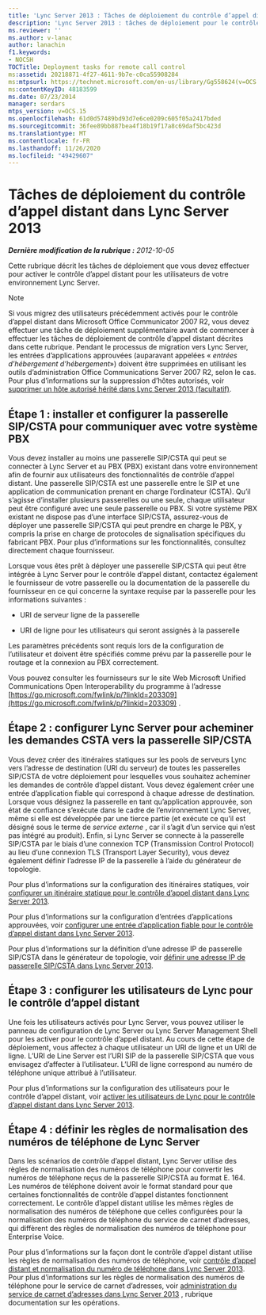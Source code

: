 ```yaml
---
title: 'Lync Server 2013 : Tâches de déploiement du contrôle d’appel distant'
description: 'Lync Server 2013 : tâches de déploiement pour le contrôle d’appel distant.'
ms.reviewer: ''
ms.author: v-lanac
author: lanachin
f1.keywords:
- NOCSH
TOCTitle: Deployment tasks for remote call control
ms:assetid: 20218871-4f27-4611-9b7e-c0ca55908284
ms:mtpsurl: https://technet.microsoft.com/en-us/library/Gg558624(v=OCS.15)
ms:contentKeyID: 48183599
ms.date: 07/23/2014
manager: serdars
mtps_version: v=OCS.15
ms.openlocfilehash: 61d0d57489bd93d7e6ce0209c605f05a2417bded
ms.sourcegitcommit: 36fee89bb887bea4f18b19f17a8c69daf5bc423d
ms.translationtype: MT
ms.contentlocale: fr-FR
ms.lasthandoff: 11/26/2020
ms.locfileid: "49429607"
---
```

# <a name="deployment-tasks-for-remote-call-control-in-lync-server-2013"></a>Tâches de déploiement du contrôle d’appel distant dans Lync Server 2013

<div data-xmlns="http://www.w3.org/1999/xhtml">

<div class="topic" data-xmlns="http://www.w3.org/1999/xhtml" data-msxsl="urn:schemas-microsoft-com:xslt" data-cs="https://msdn.microsoft.com/">

<div data-asp="https://msdn2.microsoft.com/asp">



</div>

<div id="mainSection">

<div id="mainBody">

<span> </span>

_**Dernière modification de la rubrique :** 2012-10-05_

Cette rubrique décrit les tâches de déploiement que vous devez effectuer pour activer le contrôle d’appel distant pour les utilisateurs de votre environnement Lync Server.

<div>


> [!NOTE]  
> Si vous migrez des utilisateurs précédemment activés pour le contrôle d’appel distant dans Microsoft Office Communicator 2007 R2, vous devez effectuer une tâche de déploiement supplémentaire avant de commencer à effectuer les tâches de déploiement de contrôle d’appel distant décrites dans cette rubrique. Pendant le processus de migration vers Lync Server, les entrées d’applications approuvées (auparavant appelées « <EM>entrées d’hébergement d’hébergement</EM>») doivent être supprimées en utilisant les outils d’administration Office Communications Server 2007 R2, selon le cas.<BR>Pour plus d’informations sur la suppression d’hôtes autorisés, voir <A href="lync-server-2013-remove-a-legacy-authorized-host-optional.md">supprimer un hôte autorisé hérité dans Lync Server 2013 (facultatif)</A>.



</div>

<div>

## <a name="step-1-install-and-configure-the-sipcsta-gateway-to-communicate-with-your-pbx"></a>Étape 1 : installer et configurer la passerelle SIP/CSTA pour communiquer avec votre système PBX

Vous devez installer au moins une passerelle SIP/CSTA qui peut se connecter à Lync Server et au PBX (PBX) existant dans votre environnement afin de fournir aux utilisateurs des fonctionnalités de contrôle d’appel distant. Une passerelle SIP/CSTA est une passerelle entre le SIP et une application de communication prenant en charge l’ordinateur (CSTA). Qu’il s’agisse d’installer plusieurs passerelles ou une seule, chaque utilisateur peut être configuré avec une seule passerelle ou PBX. Si votre système PBX existant ne dispose pas d’une interface SIP/CSTA, assurez-vous de déployer une passerelle SIP/CSTA qui peut prendre en charge le PBX, y compris la prise en charge de protocoles de signalisation spécifiques du fabricant PBX. Pour plus d’informations sur les fonctionnalités, consultez directement chaque fournisseur.

Lorsque vous êtes prêt à déployer une passerelle SIP/CSTA qui peut être intégrée à Lync Server pour le contrôle d’appel distant, contactez également le fournisseur de votre passerelle ou la documentation de la passerelle du fournisseur en ce qui concerne la syntaxe requise par la passerelle pour les informations suivantes :

  - URI de serveur ligne de la passerelle

  - URI de ligne pour les utilisateurs qui seront assignés à la passerelle

Les paramètres précédents sont requis lors de la configuration de l’utilisateur et doivent être spécifiés comme prévu par la passerelle pour le routage et la connexion au PBX correctement.

Vous pouvez consulter les fournisseurs sur le site Web Microsoft Unified Communications Open Interoperability du programme à l’adresse [https://go.microsoft.com/fwlink/p/?linkId=203309](https://go.microsoft.com/fwlink/p/?linkid=203309) .

</div>

<div>

## <a name="step-2-configure-lync-server-to-route-csta-requests-to-the-sipcsta-gateway"></a>Étape 2 : configurer Lync Server pour acheminer les demandes CSTA vers la passerelle SIP/CSTA

Vous devez créer des itinéraires statiques sur les pools de serveurs Lync vers l’adresse de destination (URI du serveur) de toutes les passerelles SIP/CSTA de votre déploiement pour lesquelles vous souhaitez acheminer les demandes de contrôle d’appel distant. Vous devez également créer une entrée d’application fiable qui correspond à chaque adresse de destination. Lorsque vous désignez la passerelle en tant qu’application approuvée, son état de confiance s’exécute dans le cadre de l’environnement Lync Server, même si elle est développée par une tierce partie (et exécute ce qu’il est désigné sous le terme de *service externe* , car il s’agit d’un service qui n’est pas intégré au produit). Enfin, si Lync Server se connecte à la passerelle SIP/CSTA par le biais d’une connexion TCP (Transmission Control Protocol) au lieu d’une connexion TLS (Transport Layer Security), vous devez également définir l’adresse IP de la passerelle à l’aide du générateur de topologie.

Pour plus d’informations sur la configuration des itinéraires statiques, voir [configurer un itinéraire statique pour le contrôle d’appel distant dans Lync Server 2013](lync-server-2013-configure-a-static-route-for-remote-call-control.md).

Pour plus d’informations sur la configuration d’entrées d’applications approuvées, voir [configurer une entrée d’application fiable pour le contrôle d’appel distant dans Lync Server 2013](lync-server-2013-configure-a-trusted-application-entry-for-remote-call-control.md).

Pour plus d’informations sur la définition d’une adresse IP de passerelle SIP/CSTA dans le générateur de topologie, voir [définir une adresse IP de passerelle SIP/CSTA dans Lync Server 2013](lync-server-2013-define-a-sip-csta-gateway-ip-address.md).

</div>

<div>

## <a name="step-3-configure-lync-users-for-remote-call-control"></a>Étape 3 : configurer les utilisateurs de Lync pour le contrôle d’appel distant

Une fois les utilisateurs activés pour Lync Server, vous pouvez utiliser le panneau de configuration de Lync Server ou Lync Server Management Shell pour les activer pour le contrôle d’appel distant. Au cours de cette étape de déploiement, vous affectez à chaque utilisateur un URI de ligne et un URI de ligne. L’URI de Line Server est l’URI SIP de la passerelle SIP/CSTA que vous envisagez d’affecter à l’utilisateur. L’URI de ligne correspond au numéro de téléphone unique attribué à l’utilisateur.

Pour plus d’informations sur la configuration des utilisateurs pour le contrôle d’appel distant, voir [activer les utilisateurs de Lync pour le contrôle d’appel distant dans Lync Server 2013](lync-server-2013-enable-lync-users-for-remote-call-control.md).

</div>

<div>

## <a name="step-4-define-the-lync-server-phone-number-normalization-rules"></a>Étape 4 : définir les règles de normalisation des numéros de téléphone de Lync Server

Dans les scénarios de contrôle d’appel distant, Lync Server utilise des règles de normalisation des numéros de téléphone pour convertir les numéros de téléphone reçus de la passerelle SIP/CSTA au format E. 164. Les numéros de téléphone doivent avoir le format standard pour que certaines fonctionnalités de contrôle d’appel distantes fonctionnent correctement. Le contrôle d’appel distant utilise les mêmes règles de normalisation des numéros de téléphone que celles configurées pour la normalisation des numéros de téléphone du service de carnet d’adresses, qui diffèrent des règles de normalisation des numéros de téléphone pour Enterprise Voice.

Pour plus d’informations sur la façon dont le contrôle d’appel distant utilise les règles de normalisation des numéros de téléphone, voir [contrôle d’appel distant et normalisation du numéro de téléphone dans Lync Server 2013](lync-server-2013-remote-call-control-and-phone-number-normalization.md). Pour plus d’informations sur les règles de normalisation des numéros de téléphone pour le service de carnet d’adresses, voir [administration du service de carnet d’adresses dans Lync Server 2013](lync-server-2013-administering-the-address-book-service.md) , rubrique documentation sur les opérations.

</div>

</div>

<span> </span>

</div>

</div>

</div>

